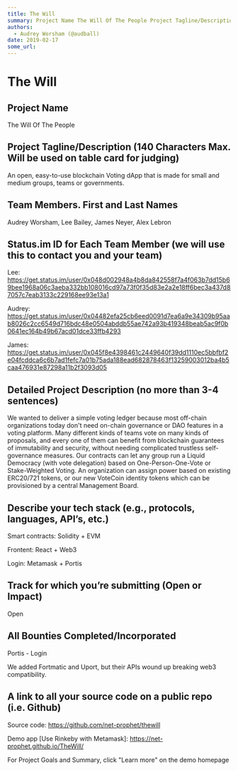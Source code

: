 ```yaml
---
title: The Will
summary: Project Name The Will Of The People Project Tagline/Description (140 Characters Max. Will be used on table card for judging) An open, easy-to-use blockchain Voting dApp that is made for small and medium groups, teams or governments. Team Members. First and Last Names Audrey Worsham, Lee Bailey, James Neyer, Alex Lebron Status.im ID for Each Team Member (we will use this to contact you and your team) Lee- https-//get.status.im/user/0x048d002948a4b8da842558f7a4f063b7dd15b69bee1968a06c3aeba332bb108
authors:
  - Audrey Worsham (@audball)
date: 2019-02-17
some_url: 
---
```


# The Will


## Project Name
The Will Of The People

## Project Tagline/Description (140 Characters Max. Will be used on table card for judging)
An open, easy-to-use blockchain Voting dApp that is made for small and medium groups, teams or governments.

## Team Members. First and Last Names
Audrey Worsham, 
Lee Bailey, 
James Neyer, 
Alex Lebron

## Status.im ID for Each Team Member (we will use this to contact you and your team)
Lee: https://get.status.im/user/0x048d002948a4b8da842558f7a4f063b7dd15b69bee1968a06c3aeba332bb108016cd97a73f0f35d83e2a2e18ff6bec3a437d87057c7eab3133c229168ee93e13a1

Audrey:
https://get.status.im/user/0x04482efa25cb6eed0091d7ea6a9e34309b95aab8026c2cc6549d716bdc48e0504abddb55ae742a93b419348beab5ac9f0b0641ec164b49b67acd01dce33ffb4293

James:
https://get.status.im/user/0x045f8e4398461c2449640f39dd1110ec5bbfbf2e04fcddca6c6b7ad1fefc7a01b75ada188ead682878463f13259003012ba4b5caa476931e87298a11b2f3093d05



## Detailed Project Description (no more than 3-4 sentences)
We wanted to deliver a simple voting ledger because most off-chain organizations today don't need on-chain governance or DAO features in a voting platform. Many different kinds of teams vote on many kinds of proposals, and every one of them can benefit from blockchain guarantees of immutability and security, without needing complicated trustless self-governance measures. Our contracts can let any group run a Liquid Democracy (with vote delegation) based on One-Person-One-Vote or Stake-Weighted Voting. An organization can assign power based on existing ERC20/721 tokens, or our new VoteCoin identity tokens which can be provisioned by a central Management Board.


## Describe your tech stack (e.g., protocols, languages, API’s, etc.)
Smart contracts: Solidity + EVM

Frontent: React + Web3

Login: Metamask + Portis

## Track for which you’re submitting (Open or Impact)
Open

## All Bounties Completed/Incorporated

Portis - Login

We added Fortmatic and Uport, but their APIs wound up breaking web3 compatibility.

## A link to all your source code on a public repo (i.e. Github)
Source code: https://github.com/net-prophet/thewill

Demo app [Use Rinkeby with Metamask]: https://net-prophet.github.io/TheWill/

For Project Goals and Summary, click "Learn more" on the demo homepage



